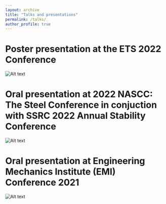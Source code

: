 ```yaml
---
layout: archive
title: "Talks and presentations"
permalink: /talks/
author_profile: true
---
```


Poster presentation at the ETS 2022 Conference
======
![Alt text](http://xinlong-du.github.io/files/ETS_Poster.png)

Oral presentation at 2022 NASCC: The Steel Conference in conjuction with SSRC 2022 Annual Stability Conference
======
![Alt text](http://xinlong-du.github.io/files/SSRC_Presentation.png)

Oral presentation at Engineering Mechanics Institute (EMI) Conference 2021
======
![Alt text](http://xinlong-du.github.io/files/EMI_Presentation.png)